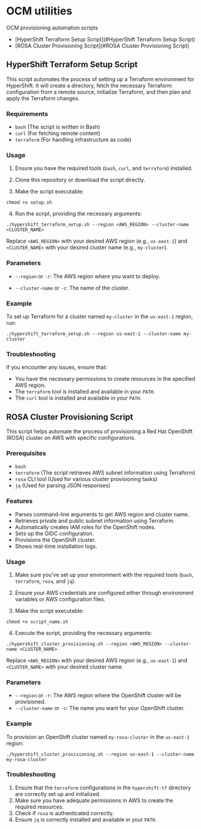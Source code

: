 # OCM utilities

OCM provisioning automation scripts

- [HyperShift Terraform Setup Script](#HyperShift Terraform Setup Script)
- [ROSA Cluster Provisioning Script](#ROSA Cluster Provisioning Script)


## HyperShift Terraform Setup Script

This script automates the process of setting up a Terraform environment for HyperShift. It will create a directory, fetch the necessary Terraform configuration from a remote source, initialize Terraform, and then plan and apply the Terraform changes.

### Requirements

- `bash` (The script is written in Bash)
- `curl` (For fetching remote content)
- `terraform` (For handling infrastructure as code)

### Usage

1. Ensure you have the required tools (`bash`, `curl`, and `terraform`) installed.

2. Clone this repository or download the script directly.

3. Make the script executable:

```commandline
chmod +x setup.sh
```

4. Run the script, providing the necessary arguments:

```commandline
./hypershift_terraform_setup.sh --region <AWS_REGION> --cluster-name <CLUSTER_NAME>
```


Replace `<AWS_REGION>` with your desired AWS region (e.g., `us-east-1`) and `<CLUSTER_NAME>` with your desired cluster name (e.g., `my-cluster`).

### Parameters

- `--region` or `-r`: The AWS region where you want to deploy.

- `--cluster-name` or `-c`: The name of the cluster.

### Example

To set up Terraform for a cluster named `my-cluster` in the `us-east-1` region, run:

```commandline
./hypershift_terraform_setup.sh --region us-east-1 --cluster-name my-cluster
```


### Troubleshooting

If you encounter any issues, ensure that:

- You have the necessary permissions to create resources in the specified AWS region.
- The `terraform` tool is installed and available in your `PATH`.
- The `curl` tool is installed and available in your `PATH`.

## ROSA Cluster Provisioning Script

This script helps automate the process of provisioning a Red Hat OpenShift (ROSA) cluster on AWS with specific configurations.

### Prerequisites

- `bash`
- `terraform` (The script retrieves AWS subnet information using Terraform)
- `rosa` CLI tool (Used for various cluster provisioning tasks)
- `jq` (Used for parsing JSON responses)

### Features

- Parses command-line arguments to get AWS region and cluster name.
- Retrieves private and public subnet information using Terraform.
- Automatically creates IAM roles for the OpenShift nodes.
- Sets up the OIDC configuration.
- Provisions the OpenShift cluster.
- Shows real-time installation logs.

### Usage

1. Make sure you've set up your environment with the required tools (`bash`, `terraform`, `rosa`, and `jq`).

2. Ensure your AWS credentials are configured either through environment variables or AWS configuration files.

3. Make the script executable:

```commandline
chmod +x script_name.sh
```



4. Execute the script, providing the necessary arguments:

```commandline
./hypershift_cluster_provisioning.sh --region <AWS_REGION> --cluster-name <CLUSTER_NAME>
```

Replace `<AWS_REGION>` with your desired AWS region (e.g., `us-east-1`) and `<CLUSTER_NAME>` with your desired cluster name.

### Parameters

- `--region` or `-r`: The AWS region where the OpenShift cluster will be provisioned.  
- `--cluster-name` or `-c`: The name you want for your OpenShift cluster.

### Example

To provision an OpenShift cluster named `my-rosa-cluster` in the `us-east-1` region:

```commandline
./hypershift_cluster_provisioning.sh --region us-east-1 --cluster-name my-rosa-cluster
```

### Troubleshooting

1. Ensure that the `terraform` configurations in the `hypershift-tf` directory are correctly set up and initialized.
2. Make sure you have adequate permissions in AWS to create the required resources.
3. Check if `rosa` is authenticated correctly.
4. Ensure `jq` is correctly installed and available in your `PATH`.

